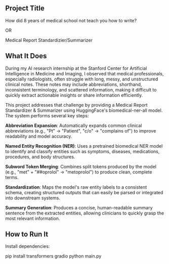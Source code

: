 ## Project Title
How did 8 years of medical school not teach you how to write?

OR

Medical Report Standardizier/Summarizer

## What It Does
During my AI research internship at the Stanford Center for Artificial Intelligence in Medicine and Imaging, I observed that medical professionals, especially radiologists, often struggle with long, messy, and unstructured clinical notes. These notes may include abbreviations, shorthand, inconsistent terminology, and scattered information, making it difficult to quickly extract actionable insights or share information efficiently.

This project addresses that challenge by providing a Medical Report Standardizer & Summarizer using HuggingFace's biomedical-ner-all model. The system performs several key steps:

**Abbreviation Expansion**: Automatically expands common clinical abbreviations (e.g., "Pt" → "Patient", "c/o" → "complains of") to improve readability and model accuracy.

**Named Entity Recognition (NER)**: Uses a pretrained biomedical NER model to identify and classify entities such as symptoms, diseases, medications, procedures, and body structures.

**Subword Token Merging**: Combines split tokens produced by the model (e.g., "met" + "##oprolol" → "metoprolol") to produce clean, complete terms.

**Standardization**: Maps the model's raw entity labels to a consistent schema, creating structured outputs that can easily be parsed or integrated into downstream systems.

**Summary Generation**: Produces a concise, human-readable summary sentence from the extracted entities, allowing clinicians to quickly grasp the most relevant information.

## How to Run It
Install dependencies:

pip install transformers gradio
python main.py

